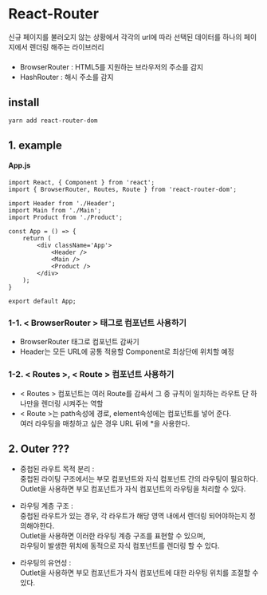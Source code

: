 # React-Router

신규 페이지를 불러오지 않는 상황에서 각각의 url에 따라 선택된 데이터를 하나의 페이지에서 렌더링 해주는 라이브러리

####

-   BrowserRouter : HTML5를 지원하는 브라우저의 주소를 감지
-   HashRouter : 해시 주소를 감지

## install

    yarn add react-router-dom

## 1. example

#### App.js

    import React, { Component } from 'react';
    import { BrowserRouter, Routes, Route } from 'react-router-dom';

    import Header from './Header';
    import Main from './Main';
    import Product from './Product';

    const App = () => {
        return (
            <div className='App'>
                <Header />
                <Main />
                <Product />
            </div>
        );
    }

    export default App;

### 1-1. < BrowserRouter > 태그로 컴포넌트 사용하기

-   BrowserRouter 태그로 컴포넌트 감싸기
-   Header는 모든 URL에 공통 적용할 Component로 최상단에 위치할 예정

### 1-2. < Routes >, < Route > 컴포넌트 사용하기

-   < Routes > 컴포넌트는 여러 Route를 감싸서 그 중 규칙이 일치하는 라우트 단 하나만을 렌더링 시켜주는 역할
-   < Route >는 path속성에 경로, element속성에는 컴포넌트를 넣어 준다.  
    여러 라우팅을 매칭하고 싶은 경우 URL 뒤에 \*을 사용한다.

## 2. Outer ???

-   중첩된 라우트 목적 분리 :  
    중첩된 라이팅 구조에서는 부모 컴포넌트와 자식 컴포넌트 간의 라우팅이 필요하다.  
    Outlet을 사용하면 부모 컴포넌트가 자식 컴포넌트의 라우팅을 처리할 수 있다.

-   라우팅 계층 구조 :  
    중첩된 라우트가 있는 경우, 각 라우트가 해당 영역 내에서 렌더링 되어야하는지 정의해야한다.  
    Outlet을 사용하면 이러한 라우팅 계층 구조를 표현할 수 있으며,  
    라우팅이 발생한 위치에 동적으로 자식 컴포넌트를 렌더링 할 수 있다.

-   라우팅의 유연성 :  
    Outlet을 사용하면 부모 컴포넌트가 자식 컴포넌트에 대한 라우팅 위치를 조절할 수 있다.
